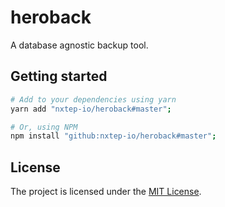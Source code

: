heroback
========

A database agnostic backup tool.


## Getting started

```bash
# Add to your dependencies using yarn
yarn add "nxtep-io/heroback#master";

# Or, using NPM
npm install "github:nxtep-io/heroback#master";
```


## License

The project is licensed under the [MIT License](./LICENSE.md).
